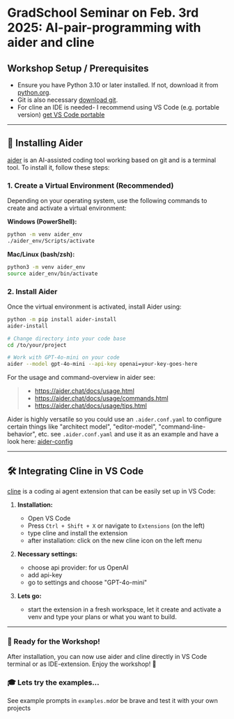 # GradSchool Seminar on Feb. 3rd 2025: AI-pair-programming with aider and cline

## Workshop Setup / Prerequisites
- Ensure you have Python 3.10 or later installed. If not, download it from [python.org](https://www.python.org/downloads/).
- Git is also necessary [download git](https://git-scm.com/downloads).
- For cline an IDE is needed- I recommend using VS Code (e.g. portable version) [get VS Code portable](https://code.visualstudio.com/docs/editor/portable)
---

## 🔧 Installing Aider

[aider](https://aider.chat/) is an AI-assisted coding tool working based on git and is a terminal tool. To install it, follow these steps:

### 1. Create a Virtual Environment (Recommended)
Depending on your operating system, use the following commands to create and activate a virtual environment:

**Windows (PowerShell):**
```sh
python -m venv aider_env
./aider_env/Scripts/activate
```

**Mac/Linux (bash/zsh):**
```sh
python3 -m venv aider_env
source aider_env/bin/activate
```

### 2. Install Aider
Once the virtual environment is activated, install Aider using:
```sh
python -m pip install aider-install
aider-install

# Change directory into your code base
cd /to/your/project

# Work with GPT-4o-mini on your code
aider --model gpt-4o-mini --api-key openai=your-key-goes-here
```
For the usage and command-overview in aider see:
> * https://aider.chat/docs/usage.html
> * https://aider.chat/docs/usage/commands.html
> * https://aider.chat/docs/usage/tips.html

Aider is highly versatile so you could use an `.aider.conf.yaml` to configure certain things like "architect model", "editor-model", "command-line-behavior", etc.
see `.aider.conf.yaml` and use it as an example and have a look here: [aider-config](https://aider.chat/docs/config.html)

---

## 🛠️ Integrating Cline in VS Code

[cline](https://github.com/cline/cline) is a coding ai agent extension that can be easily set up in VS Code:

1. **Installation:**
   - Open VS Code
   - Press `Ctrl + Shift + X` or navigate to `Extensions` (on the left)
   - type cline and install the extension
   - after installation: click on the new cline icon on the left menu

2. **Necessary settings:**
   - choose api provider: for us OpenAI
   - add api-key
   - go to settings and choose "GPT-4o-mini"

3. **Lets go:**
   - start the extension in a fresh workspace, let it create and activate a venv and type your plans or what you want to build.
     
---

### 🚀 Ready for the Workshop!
After installation, you can now use aider and cline directly in VS Code terminal or as IDE-extension. Enjoy the workshop! 🎉

### 🎓 Lets try the examples...
See example prompts in `examples.md`or be brave and test it with your own projects
